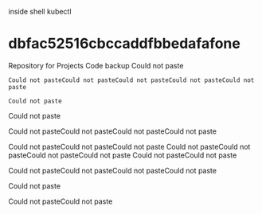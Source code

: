 inside shell kubectl

# dbfac52516cbccaddfbbedafafone
Repository for Projects Code backup
    Could not paste

    Could not pasteCould not pasteCould not pasteCould not pasteCould not paste

    Could not paste
Could not paste

Could not pasteCould not pasteCould not pasteCould not paste

Could not pasteCould not pasteCould not paste
Could not pasteCould not pasteCould not pasteCould not paste
Could not pasteCould not paste

Could not pasteCould not pasteCould not pasteCould not paste


Could not paste


Could not pasteCould not paste